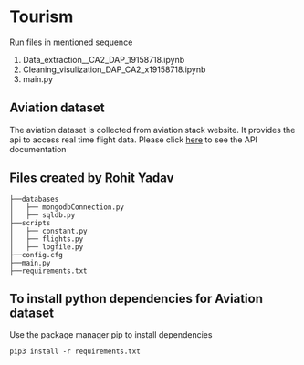 # Tourism
Run files in mentioned sequence
1. Data_extraction__CA2_DAP_19158718.ipynb
2. Cleaning_visulization_DAP_CA2_x19158718.ipynb
3. main.py

## Aviation dataset
The aviation dataset is collected from aviation stack website. It provides the api to access real time flight data. Please click [here](https://aviationstack.com/documentation) to see the API documentation

## Files created by Rohit Yadav
```
├──databases
│   ├── mongodbConnection.py
│   ├── sqldb.py
├──scripts
│   ├── constant.py
│   ├── flights.py
│   ├── logfile.py
├──config.cfg
├──main.py
├──requirements.txt
```
## To install python dependencies for Aviation dataset
Use the package manager pip to install dependencies 
```
pip3 install -r requirements.txt
```